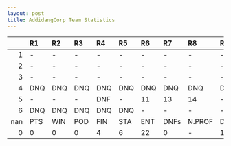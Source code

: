 ```yaml
---
layout: post 
title: AddidangCorp Team Statistics
--- 
```


|     | R1   | R2   | R3   | R4   | R5   | R6   | R7   | R8     | R9   | R10   | R11   | R12   | Points   | Pos   |
|----:|:-----|:-----|:-----|:-----|:-----|:-----|:-----|:-------|:-----|:------|:------|:------|:---------|:------|
|   1 | -    | -    | -    | -    | -    | -    | -    | -      | -    | -     | -     | -     | nan      | nan   |
|   2 | -    | -    | -    | -    | -    | -    | -    | -      | -    | -     | -     | -     | nan      | nan   |
|   3 | -    | -    | -    | -    | -    | -    | -    | -      | -    | -     | -     | -     | nan      | nan   |
|   4 | DNQ  | DNQ  | DNQ  | DNQ  | DNQ  | DNQ  | DNQ  | DNQ    | DNQ  | DNQ   | DNQ   | -     | 0.0      | 20.0  |
|   5 | -    | -    | -    | DNF  | -    | 11   | 13   | 14     | -    | DNF   | -     | 15    | 0.0      | 19.0  |
|   6 | DNQ  | DNQ  | DNQ  | DNQ  | DNQ  | -    | -    | -      | -    | -     | -     | -     | 0.0      | 25.0  |
| nan | PTS  | WIN  | POD  | FIN  | STA  | ENT  | DNFs | N.PROF | DNQ  | %FIN  | PPR   | BST   | CHA      | RNK   |
|   0 | 0    | 0    | 0    | 4    | 6    | 22   | 0    | -      | 16   | 66.7  | 0.0   | 11    | 0        | 34    |